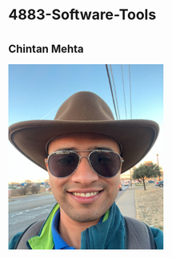 # 4883-Software-Tools

#
## Chintan Mehta

<img align="center" width="310" height="370" src="https://github.com/chill-chin/4883-Software-Tools/blob/main/Image.jpg">
